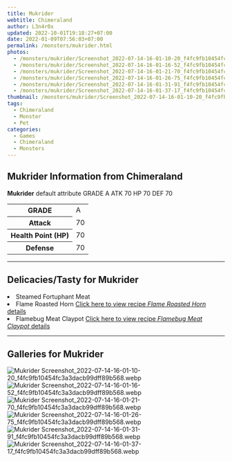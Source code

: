 ```yaml
---
title: Mukrider
webtitle: Chimeraland
author: L3n4r0x
updated: 2022-10-01T19:18:27+07:00
date: 2022-01-09T07:56:03+07:00
permalink: /monsters/mukrider.html
photos:
  - /monsters/mukrider/Screenshot_2022-07-14-16-01-10-20_f4fc9fb10454fc3a3dacb99dff89b568.webp
  - /monsters/mukrider/Screenshot_2022-07-14-16-01-16-52_f4fc9fb10454fc3a3dacb99dff89b568.webp
  - /monsters/mukrider/Screenshot_2022-07-14-16-01-21-70_f4fc9fb10454fc3a3dacb99dff89b568.webp
  - /monsters/mukrider/Screenshot_2022-07-14-16-01-26-75_f4fc9fb10454fc3a3dacb99dff89b568.webp
  - /monsters/mukrider/Screenshot_2022-07-14-16-01-31-91_f4fc9fb10454fc3a3dacb99dff89b568.webp
  - /monsters/mukrider/Screenshot_2022-07-14-16-01-37-17_f4fc9fb10454fc3a3dacb99dff89b568.webp
thumbnail: /monsters/mukrider/Screenshot_2022-07-14-16-01-10-20_f4fc9fb10454fc3a3dacb99dff89b568.webp
tags:
  - Chimeraland
  - Monster
  - Pet
categories:
  - Games
  - Chimeraland
  - Monsters
---
```


<section id="bootstrap-wrapper"><link rel="stylesheet" href="https://cdn.statically.io/gh/dimaslanjaka/Web-Manajemen/40ac3225/css/bootstrap-4.5-wrapper.css"/><h1>Mukrider Information from Chimeraland</h1><p><b>Mukrider</b> default attribute GRADE A ATK 70 HP 70 DEF 70<table><tr><th>GRADE</th><td>A</td></tr><tr><th>Attack</th><td>70</td></tr><tr><th>Health Point (HP)</th><td>70</td></tr><tr><th>Defense</th><td>70</td></tr></table></p><hr/><h2>Delicacies/Tasty for Mukrider</h2><li class="d-flex justify-content-between">Steamed Fortuphant Meat </li><li class="d-flex justify-content-between">Flame Roasted Horn <a href="/chimeraland/recipes/flame-roasted-horn.html">Click here to view recipe <i>Flame Roasted Horn</i> details</a></li><li class="d-flex justify-content-between">Flamebug Meat Claypot <a href="/chimeraland/recipes/flamebug-meat-claypot.html">Click here to view recipe <i>Flamebug Meat Claypot</i> details</a></li><hr/><div id="gallery"><h2>Galleries for Mukrider</h2><div class="row"><div class="col-lg-6 col-12"><img src="/chimeraland/monsters/mukrider/Screenshot_2022-07-14-16-01-10-20_f4fc9fb10454fc3a3dacb99dff89b568.webp" alt="Mukrider Screenshot_2022-07-14-16-01-10-20_f4fc9fb10454fc3a3dacb99dff89b568.webp"/></div><div class="col-lg-6 col-12"><img src="/chimeraland/monsters/mukrider/Screenshot_2022-07-14-16-01-16-52_f4fc9fb10454fc3a3dacb99dff89b568.webp" alt="Mukrider Screenshot_2022-07-14-16-01-16-52_f4fc9fb10454fc3a3dacb99dff89b568.webp"/></div><div class="col-lg-6 col-12"><img src="/chimeraland/monsters/mukrider/Screenshot_2022-07-14-16-01-21-70_f4fc9fb10454fc3a3dacb99dff89b568.webp" alt="Mukrider Screenshot_2022-07-14-16-01-21-70_f4fc9fb10454fc3a3dacb99dff89b568.webp"/></div><div class="col-lg-6 col-12"><img src="/chimeraland/monsters/mukrider/Screenshot_2022-07-14-16-01-26-75_f4fc9fb10454fc3a3dacb99dff89b568.webp" alt="Mukrider Screenshot_2022-07-14-16-01-26-75_f4fc9fb10454fc3a3dacb99dff89b568.webp"/></div><div class="col-lg-6 col-12"><img src="/chimeraland/monsters/mukrider/Screenshot_2022-07-14-16-01-31-91_f4fc9fb10454fc3a3dacb99dff89b568.webp" alt="Mukrider Screenshot_2022-07-14-16-01-31-91_f4fc9fb10454fc3a3dacb99dff89b568.webp"/></div><div class="col-lg-6 col-12"><img src="/chimeraland/monsters/mukrider/Screenshot_2022-07-14-16-01-37-17_f4fc9fb10454fc3a3dacb99dff89b568.webp" alt="Mukrider Screenshot_2022-07-14-16-01-37-17_f4fc9fb10454fc3a3dacb99dff89b568.webp"/></div></div></div></section>